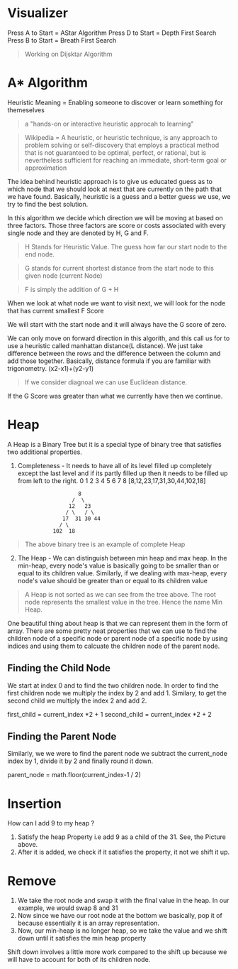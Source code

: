 # Visualizer 

Press A to Start = AStar Algorithm
Press D to Start = Depth First Search
Press B to Start = Breath First Search 

> Working on Dijsktar Algorithm 


# A* Algorithm 
Heuristic Meaning = Enabling someone to discover or learn something for themeselves 
> a "hands-on or interactive heuristic approcah to learning"

> Wikipedia = A heuristic, or heuristic technique, is any approach to problem solving or self-discovery that employs a practical method that is not guaranteed to be optimal, perfect, or rational, but is nevertheless sufficient for reaching an immediate, short-term goal or approximation

The idea behind heuristic approach is to give us educated guess as to which node that we should look at next that are currently on the path that we have found. Basically, heuristic is a guess and a better guess we use, we try to find the best solution. 

In this algorithm we decide which direction we will be moving at based on three factors. Those three factors are score or costs associated with every single node and they are denoted by H, G and F. 

> H Stands for Heuristic Value. The guess how far our start node to the end node. 

> G stands for current shortest distance from the start node to this given node (current Node)

> F is simply the addition of  G + H

When we look at what node we want to visit next, we will look for the node that has current smallest F Score 

We will start with the start node and it will always have the G score of zero. 

We can only move on forward direction in this algorith, and this call us for to use a heuristic called manhattan distance(L distance). We just take difference between the rows and the difference between the column and add those together. Basically, distance formula if you are familiar with trigonometry. (x2-x1)+(y2-y1)

> If we consider diagnoal we can use Euclidean distance. 


If the G Score was greater than what we currently have then we continue. 


# Heap 

A Heap is a Binary Tree but it is a special type of binary tree that satisfies two additional properties. 

1. Completeness - It needs to have all of its level filled up completely except the last level and if its partly filled up then it needs to be filled up from left to the right. 
 0  1  2  3  4  5  6  7   8
[8,12,23,17,31,30,44,102,18]

                          8
                        /  \
                       12   23
                      / \   / \
                     17  31 30 44
                    / \
                  102  18 

> The above binary tree is an example of complete Heap  

2. The Heap  - We can distinguish between min heap and max heap. In the min-heap, every node's value is basically going to be smaller than or equal to its children value. Similarly, if we dealing with max-heap, every node's value should be greater than or equal to its children value 

> A Heap is not sorted as we can see from the tree above. The root node represents the smallest value in the tree. Hence the name Min Heap. 

One beautiful thing about heap is that we can represent them in the form of array. There are some pretty neat properties that we can use to find the children node of a specific node or parent node of a specific node by using indices and using them to calcuate the children node of  the parent node.  

## Finding the Child Node  
We start at index 0 and to find the two children node. In order to find the first children node we multiply the index by 2 and add 1. Similary, to get the second child we multiply the index 2 and add 2.

first_child = current_index *2 + 1 
second_child = current_index *2 + 2

## Finding the Parent Node

Similarly, we we were to find the parent node we subtract the current_node index by 1, divide it by 2 and finally round it down.

parent_node = math.floor(current_index-1 / 2)

# Insertion 

How can I add 9 to my heap ? 

1. Satisfy the heap Property i.e add 9 as a child of the 31. See, the Picture above.
2. After it is added, we check if it satisfies the property, it not we shift it up.  


# Remove 
1. We take the root node and swap it with the final value in the heap. In our example, we would swap 8 and 31 
2. Now since we have our root node at the bottom we basically, pop it of because essentially it is an array representation. 
3. Now, our min-heap is no longer heap, so we take the value and we shift down until it satisfies the min heap property

Shift down involves a little more work compared to the shift up because we will have to account for both of its children node.

